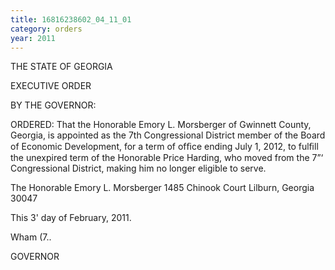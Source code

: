 ```yaml
---
title: 16816238602_04_11_01
category: orders
year: 2011
---
```

 

THE STATE OF GEORGIA

EXECUTIVE ORDER

BY THE GOVERNOR:

ORDERED: That the Honorable Emory L. Morsberger of Gwinnett County,
Georgia, is appointed as the 7th Congressional District member of
the Board of Economic Development, for a term of ofﬁce ending
July 1, 2012, to fulﬁll the unexpired term of the Honorable Price
Harding, who moved from the 7”‘ Congressional District, making
him no longer eligible to serve.

The Honorable Emory L. Morsberger
1485 Chinook Court
Lilburn, Georgia 30047

This  3' day of February, 2011.

Wham (7..

GOVERNOR

